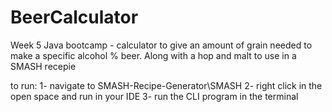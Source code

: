 # BeerCalculator
Week 5 Java bootcamp - calculator to give an amount of grain needed to make a specific alcohol % beer. Along with a hop and malt to use in a SMASH recepie

to run:
1- navigate to SMASH-Recipe-Generator\SMASH
2- right click in the open space and run in your IDE
3- run the CLI program in the terminal
